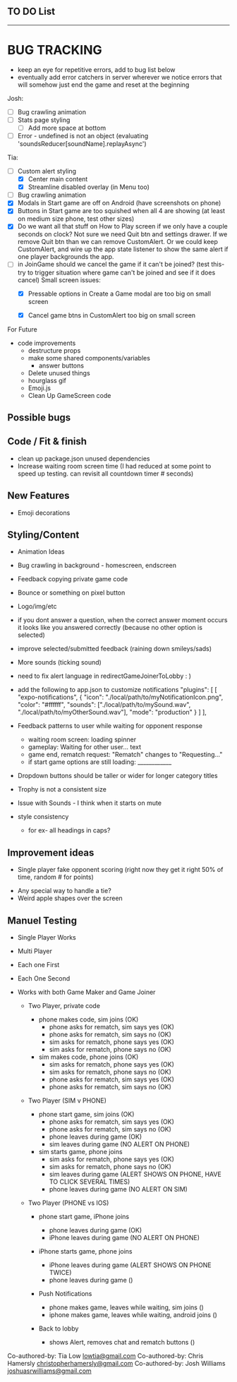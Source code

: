 ## TO DO List
***************************

 # BUG TRACKING
 - keep an eye for repetitive errors, add to bug list below
 - eventually add error catchers in server wherever we notice errors that will somehow just end the game and reset at the beginning

Josh:
- [ ] Bug crawling animation
- [ ] Stats page styling
  - [ ] Add more space at bottom
- [ ] Error - undefined is not an object (evaluating 'soundsReducer[soundName].replayAsync')  

Tia: 
- [ ] Custom alert styling
   - [x] Center main content
   - [x] Streamline disabled overlay (in Menu too)
- [ ] Bug crawling animation
- [x] Modals in Start game are off on Android (have screenshots on phone)
- [x] Buttons in Start game are too squished when all 4 are showing (at least on medium size phone, test other sizes)
- [x] Do we want all that stuff on How to Play screen if we only have a couple seconds on clock? Not sure we need Quit btn and settings drawer. If we remove Quit btn than we can remove CustomAlert. Or we could keep CustomAlert, and wire up the app state listener to show the same alert if one player backgrounds the app.
- [ ] in JoinGame should we cancel the game if it can't be joined? (test this- try to trigger situation where game can't be joined and see if it does cancel)
Small screen issues:
  - [x] Pressable options in Create a Game modal are too big on small screen
  - [x] Cancel game btns in CustomAlert too big on small screen



For Future
- code improvements
  - destructure props
  - make some shared components/variables
    - answer buttons
  - Delete unused things
   - hourglass gif
   - Emoji.js
  - Clean Up GameScreen code
 

## Possible bugs

## Code / Fit & finish
- clean up package.json unused dependencies
- Increase waiting room screen time (I had reduced at some point to speed up testing. can revisit all countdown timer # seconds)


## New Features
* Emoji decorations 

## Styling/Content
- Animation Ideas
 - Bug crawling in background - homescreen, endscreen
 - Feedback copying private game code
 - Bounce or something on pixel button
 
 

- Logo/img/etc
- if you dont answer a question, when the correct answer moment occurs it looks like you answered correctly (because no other option is selected)
- improve selected/submitted feedback (raining down smileys/sads)
- More sounds (ticking sound)
- need to fix alert language in redirectGameJoinerToLobby   : )
- add the following to app.json to customize notifications
    "plugins": [
      [
        "expo-notifications",
        {
          "icon": "./local/path/to/myNotificationIcon.png",
          "color": "#ffffff",
          "sounds": ["./local/path/to/mySound.wav", "./local/path/to/myOtherSound.wav"],
          "mode": "production"
        }
      ]
    ],
- Feedback patterns to user while waiting for opponent response
    - waiting room screen: loading spinner
    - gameplay: Waiting for other user... text
    - game end, rematch request: "Rematch" changes to "Requesting..." 
    - if start game options are still loading: ____________
- Dropdown buttons should be taller or wider for longer category titles
- Trophy is not a consistent size
- Issue with Sounds - I think when it starts on mute
- style consistency
  - for ex- all headings in caps?

## Improvement ideas
* Single player fake opponent scoring (right now they get it right 50% of time, random # for points)
- Any special way to handle a tie?
- Weird apple shapes over the screen

## Manuel Testing
- Single Player Works
- Multi Player
- Each one First
- Each One Second
- Works with both Game Maker and Game Joiner 

  - Two Player, private code
    - phone makes code, sim joins (OK)
        - phone asks for rematch, sim says yes (OK)
        - phone asks for rematch, sim says no (OK)
        - sim asks for rematch, phone says yes (OK)
        - sim asks for rematch, phone says no (OK)
    - sim makes code, phone joins (OK)
        - sim asks for rematch, phone says yes (OK)
        - sim asks for rematch, phone says no (OK)
        - phone asks for rematch, sim says yes (OK)
        - phone asks for rematch, sim says no (OK)

  - Two Player (SIM v PHONE)
    - phone start game, sim joins (OK)
        - phone asks for rematch, sim says yes (OK)
        - phone asks for rematch, sim says no (OK)
        - phone leaves during game (OK)
        - sim leaves during game (NO ALERT ON PHONE)
    - sim starts game, phone joins
        - sim asks for rematch, phone says yes (OK)
        - sim asks for rematch, phone says no (OK)
        - sim leaves during game (ALERT SHOWS ON PHONE, HAVE TO CLICK SEVERAL TIMES)
        - phone leaves during game (NO ALERT ON SIM)

  - Two Player (PHONE vs IOS)
    - phone start game, iPhone joins
        - phone leaves during game (OK)
        - iPhone leaves during game (NO ALERT ON PHONE)
    - iPhone starts game, phone joins
        - iPhone leaves during game (ALERT SHOWS ON PHONE TWICE)
        - phone leaves during game ()

    - Push Notifications
      - phone makes game, leaves while waiting, sim joins ()
      - iphone makes game, leaves while waiting, android joins ()

    - Back to lobby
      - shows Alert, removes chat and rematch buttons ()



Co-authored-by: Tia Low <lowtia@gmail.com>
Co-authored-by: Chris Hamersly <christopherhamersly@gmail.com>
Co-authored-by: Josh Williams <joshuasrwilliams@gmail.com>
